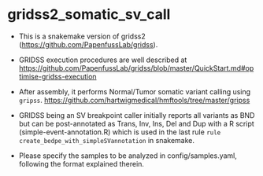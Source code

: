 # gridss2_somatic_sv_call
* This is a snakemake version of gridss2 (https://github.com/PapenfussLab/gridss).

* GRIDSS execution procedures are well described at 
https://github.com/PapenfussLab/gridss/blob/master/QuickStart.md#optimise-gridss-execution

* After assembly, it performs Normal/Tumor somatic variant calling using `gripss`.
https://github.com/hartwigmedical/hmftools/tree/master/gripss

* GRIDSS being an SV breakpoint caller initially reports all variants as BND but can be post-annotated as Trans, Inv, Ins, Del and Dup with a R script (simple-event-annotation.R) which is used in the last rule `rule create_bedpe_with_simpleSVannotation` in snakemake.

* Please specify the samples to be analyzed in config/samples.yaml, following the format explained therein.

